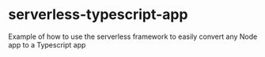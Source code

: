 # serverless-typescript-app
Example of how to use the serverless framework to easily convert any Node app to a Typescript app
